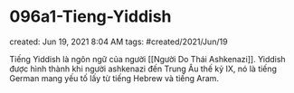 # 096a1-Tieng-Yiddish

created: Jun 19, 2021 8:04 AM
tags: #created/2021/Jun/19

Tiếng Yiddish là ngôn ngữ của người [[Người Do Thái Ashkenazi]]. Yiddish được hình thành khi người ashkenazi đến Trung Âu thế kỷ IX, nó là tiếng German mang yếu tố lấy từ tiếng Hebrew và tiếng Aram.
